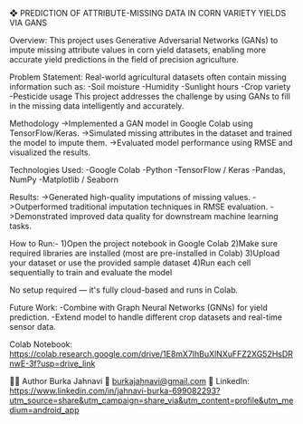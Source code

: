 ❖	PREDICTION OF ATTRIBUTE-MISSING DATA IN CORN VARIETY YIELDS VIA GANS	

Overview:
This project uses Generative Adversarial Networks (GANs) to impute missing attribute values in corn yield datasets, enabling more accurate yield predictions in the field of precision agriculture.

Problem Statement:
Real-world agricultural datasets often contain missing information such as:
-Soil moisture
-Humidity
-Sunlight hours
-Crop variety
-Pesticide usage
This project addresses the challenge by using GANs to fill in the missing data intelligently and accurately.

Methodology
->Implemented a GAN model in Google Colab using TensorFlow/Keras.
->Simulated missing attributes in the dataset and trained the model to impute them.
->Evaluated model performance using RMSE and visualized the results.

Technologies Used:
-Google Colab
-Python
-TensorFlow / Keras
-Pandas, NumPy
-Matplotlib / Seaborn

Results:
->Generated high-quality imputations of missing values.
->Outperformed traditional imputation techniques in RMSE evaluation.
->Demonstrated improved data quality for downstream machine learning tasks.

 How to Run:-
1)Open the project notebook in Google Colab
2)Make sure required libraries are installed (most are pre-installed in Colab)
3)Upload your dataset or use the provided sample dataset
4)Run each cell sequentially to train and evaluate the model

 No setup required — it's fully cloud-based and runs in Colab.

Future Work:
-Combine with Graph Neural Networks (GNNs) for yield prediction.
-Extend model to handle different crop datasets and real-time sensor data.

 Colab Notebook:
https://colab.research.google.com/drive/1E8mX7lhBuXlNXuFFZ2XG52HsDRnwE-3f?usp=drive_link

🧑‍💻 Author
Burka Jahnavi
📧 burkajahnavi@gmail.com
🔗 LinkedIn: https://www.linkedin.com/in/jahnavi-burka-699082293?utm_source=share&utm_campaign=share_via&utm_content=profile&utm_medium=android_app

